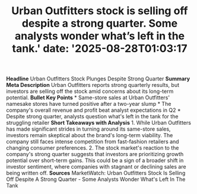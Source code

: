 ﻿---
title: "Urban Outfitters stock is selling off despite a strong quarter. Some analysts wonder what’s left in the tank.'
date: '2025-08-28T01:03:17"
category: "Markets"
summary: ""
slug: "urban outfitters stock is selling off despite a strong quart"
source_urls:
  - "https://www.marketwatch.com/story/urban-outfitters-stock-is-selling-off-despite-a-strong-quarter-some-analysts-wonder-whats-left-in-the-tank-ea9a2196?mod=mw_rss_topstories"
seo:
  title: "Urban Outfitters stock is selling off despite a strong quarter. Some analysts wonder what’s left in the tank. | Hash n Hedge'
  description: '"
  keywords: ["news", "markets", "brief"]
---
**Headline** Urban Outfitters Stock Plunges Despite Strong Quarter  **Summary Meta Description** Urban Outfitters reports strong quarterly results, but investors are selling off the stock amid concerns about its long-term potential.  **Bullet Key Points**  * Same-store sales at Urban Outfitters' namesake stores have turned positive after a two-year slump * The company's overall revenue and profit beat analyst expectations in Q2 * Despite strong quarter, analysts question what's left in the tank for the struggling retailer  **Short Takeaways with Analysis**  1. While Urban Outfitters has made significant strides in turning around its same-store sales, investors remain skeptical about the brand's long-term viability. The company still faces intense competition from fast-fashion retailers and changing consumer preferences. 2. The stock market's reaction to the company's strong quarter suggests that investors are prioritizing growth potential over short-term gains. This could be a sign of a broader shift in investor sentiment, where companies with stagnant or declining sales are being written off.  **Sources** MarketWatch: Urban Outfitters Stock Is Selling Off Despite A Strong Quarter - Some Analysts Wonder What's Left In The Tank 
